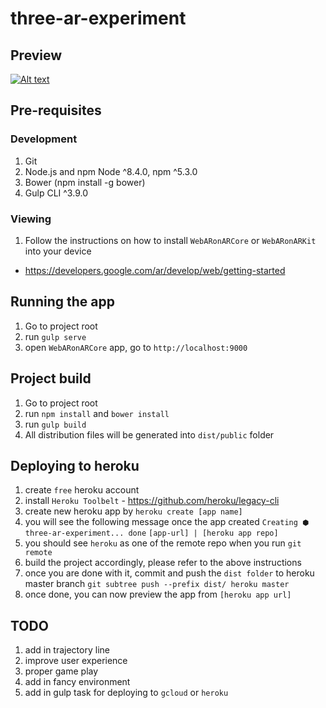 # three-ar-experiment

## Preview
[![Alt text](https://img.youtube.com/vi/Dfi2sfLb0VU/0.jpg)](https://www.youtube.com/watch?v=Dfi2sfLb0VU)

## Pre-requisites
### Development
1. Git
2. Node.js and npm Node ^8.4.0, npm ^5.3.0
3. Bower (npm install -g bower)
4. Gulp CLI ^3.9.0


### Viewing
1. Follow the instructions on how to install `WebARonARCore` or `WebARonARKit` into your device
  - https://developers.google.com/ar/develop/web/getting-started


## Running the app
1. Go to project root
2. run `gulp serve`
3. open `WebARonARCore` app, go to `http://localhost:9000`


## Project build
1. Go to project root
2. run `npm install` and `bower install`
2. run `gulp build`
3. All distribution files will be generated into `dist/public` folder


## Deploying to heroku
1. create `free` heroku account
2. install `Heroku Toolbelt` - https://github.com/heroku/legacy-cli
3. create new heroku app by `heroku create [app name]`
4. you will see the following message once the app created
  `Creating ⬢ three-ar-experiment... done`
  `[app-url] | [heroku app repo]`
5. you should see `heroku` as one of the remote repo when you run `git remote`
6. build the project accordingly, please refer to the above instructions
7. once you are done with it, commit and push the `dist folder` to heroku master branch
  `git subtree push --prefix dist/ heroku master`
8. once done, you can now preview the app from `[heroku app url]`


## TODO
1. add in trajectory line
2. improve user experience
3. proper game play
4. add in fancy environment
5. add in gulp task for deploying to `gcloud` or `heroku`
